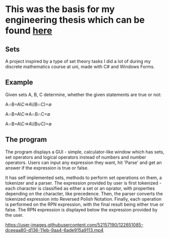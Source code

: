 # This was the basis for my engineering thesis which can be found [here](https://github.com/aglebionek/Engineering-Degree-Thesis)

<h2>Sets</h2>
<p>A project inspired by a type of set theory tasks I did a lot of during my discrete mathematics course at uni, made with C# and Windows Forms.</p>
<h2>Example</h2>
<p>Given sets A, B, C determine, whether the given statements are true or not:</p>
<p>A∩B=A\C⇒A\(B∩C)=∅</p>
<p>A∩B=A\C⇒A∩B∩C=∅</p>
<p>A∩B=A\C⇒A\(B∪C)=∅</p>
<h2>The program</h2>
<p>The program displays a GUI - simple, calculator-like window which has sets, set operators and logical operators instead of numbers and number operators. Users can input any expression they want, hit 'Parse' and get an answer if the expression is true or false.</p>
<p>It has self implemented sets, methods to perform set operations on them, a tokenizer and a parser. The expression provided by user is first tokenized - each character is classified as either a set or an oprator, with properties depending on the character, like precedence. Then, the parser converts the tokenized expression into Reversed Polish Notation. Finally, each operation is performed on the RPN expression, with the final result being either true or false. The RPN expression is displayed below the expression provided by the user.

https://user-images.githubusercontent.com/52157190/122651085-dceeaa80-d136-11eb-9aa4-6ade915a9113.mp4
</p>

